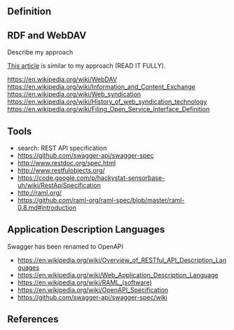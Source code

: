 
<!--
-->

Definition
----------

RDF and WebDAV
--------------

Describe my approach

[This article]( http://www.w3.org/2001/sw/wiki/REST )
is similar to my approach (READ IT FULLY).

https://en.wikipedia.org/wiki/WebDAV
https://en.wikipedia.org/wiki/Information_and_Content_Exchange
https://en.wikipedia.org/wiki/Web_syndication
https://en.wikipedia.org/wiki/History_of_web_syndication_technology
https://en.wikipedia.org/wiki/Filing_Open_Service_Interface_Definition


Tools
-----

 * search: REST API specification
 * https://github.com/swagger-api/swagger-spec
 * http://www.restdoc.org/spec.html
 * http://www.restfulobjects.org/
 * https://code.google.com/p/hackystat-sensorbase-uh/wiki/RestApiSpecification
 * http://raml.org/
 * https://github.com/raml-org/raml-spec/blob/master/raml-0.8.md#introduction

Application Description Languages
---------------------------------

Swagger has been renamed to OpenAPI

 * https://en.wikipedia.org/wiki/Overview_of_RESTful_API_Description_Languages
 * https://en.wikipedia.org/wiki/Web_Application_Description_Language
 * https://en.wikipedia.org/wiki/RAML_(software)
 * https://en.wikipedia.org/wiki/OpenAPI_Specification
 * https://github.com/swagger-api/swagger-spec/wiki

References
----------

<!-- vim: set autoindent expandtab sw=4 syntax=markdown: -->

